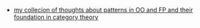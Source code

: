 - [my collecion of thoughts about patterns in OO and FP and their foundation in category theory](https://thma.github.io/posts/2018-11-24-lambda-the-ultimate-pattern-factory.html)